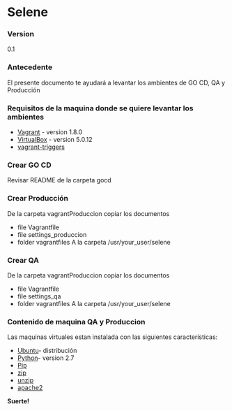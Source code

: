 # Selene


### Version
0.1

### Antecedente
El presente documento te ayudará a levantar los ambientes de GO CD, QA y Producción

### Requisitos de la maquina donde se quiere levantar los ambientes
* [Vagrant] - version 1.8.0
* [VirtualBox] - version 5.0.12
* [vagrant-triggers]

### Crear GO CD 
Revisar README de la carpeta gocd
### Crear Producción
De la carpeta vagrantProduccion copiar los documentos 
* file Vagrantfile
* file settings_produccion
* folder vagrantfiles
A la carpeta /usr/your_user/selene

### Crear QA
De la carpeta vagrantProduccion copiar los documentos 
* file Vagrantfile
* file settings_qa
* folder vagrantfiles
A la carpeta /usr/your_user/selene

### Contenido de maquina QA y Produccion

Las maquinas virtuales estan instalada con las siguientes características:

* [Ubuntu]- distribución 
* [Python]- version 2.7
* [Pip]
* [zip]
* [unzip]
* [apache2]




**Suerte!**

[//]: # (These are reference links used in the body of this note and get stripped out when the markdown processor does its job. There is no need to format nicely because it shouldn't be seen. Thanks SO - http://stackoverflow.com/questions/4823468/store-comments-in-markdown-syntax)

  [Ubuntu]: <http://www.ubuntu.com/>
   [Java]: <http://openjdk.java.net/install/>
   [Python]: <https://www.python.org/>
   [Pip]: <https://pypi.python.org/pypi/pip> 
   [Go server]:<https://www.go.cd/>
   [Go agent]:<https://www.go.cd/>
   [Vagrant]:<https://www.vagrantup.com/>
   [VirtualBox]:<https://www.virtualbox.org/>
   [git]:<https://git-scm.com/> 
   [zip]:<http://packages.ubuntu.com/precise/zip> 
   [unzip]:<http://packages.ubuntu.com/precise/unzip> 
   [apache2]:<https://help.ubuntu.com/lts/serverguide/httpd.html> 
   [vagrant-triggers]: <https://github.com/emyl/vagrant-triggers>



